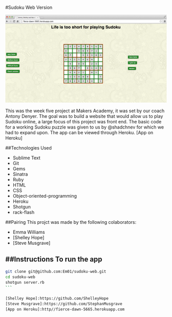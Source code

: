 #Sudoku Web Version

![](Sudoku.png?raw=true)

This was the week five project at Makers Academy, it was set by our coach Antony Denyer. The goal was to build a website that would allow us to play Sudoku online, a large focus of this project was front end. The basic code for a working Sudoku puzzle was given to us by @shadchnev for which we had to expand upon. The app can be viewed through Heroku. 
[App on Heroku]

##Technologies Used
- Sublime Text
- Git
- Gems
- Sinatra
- Ruby
- HTML
- CSS
- Object-oriented-programming
- Heroku
- Shotgun
- rack-flash

##Pairing
This projct was made by the following colaborators:
- Emma Williams
- [Shelley Hope]
- [Steve Musgrave]

##Instructions
To run the app
----
````sh
git clone git@github.com:Em01/sudoku-web.git
cd sudoku-web
shotgun server.rb
```

[Shelley Hope]:https://github.com/ShelleyHope
[Steve Musgrave]:https://github.com/StephanMusgrave
[App on Heroku]:http//fierce-dawn-5665.herokuapp.com
